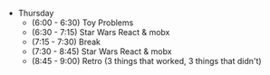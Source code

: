 * Thursday
    * (6:00 - 6:30) Toy Problems
    * (6:30 - 7:15) Star Wars React & mobx
    * (7:15 - 7:30) Break
    * (7:30 - 8:45) Star Wars React & mobx
    * (8:45 - 9:00) Retro (3 things that worked, 3 things that didn't)
